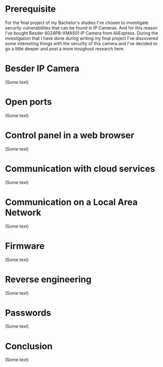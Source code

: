 # Prerequisite
For the final project of my Bachelor's studies I've chosen to investigate security vulnerabilities that can be found in IP Cameras. And for this reason I've bought Besder 6024PB-XMA501 IP Camera from AliExpress. During the investigation that I have done during writing my final project I've discovered some interesting things with the security of this camera and I've decided to go a little deeper and post a more troughout research here.

# Besder IP Camera
(Some text)

# Open ports
(Some text)

# Control panel in a web browser
(Some text)

# Communication with cloud services
(Some text)

# Communication on a Local Area Network
(Some text)

# Firmware
(Some text)

# Reverse engineering
(Some text)

# Passwords
(Some text)

# Conclusion
(Some text)

